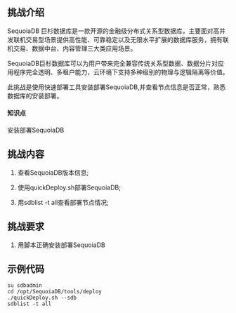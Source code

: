 ## 挑战介绍

SequoiaDB 巨杉数据库是一款开源的金融级分布式关系型数据库，主要面对高并发联机交易型场景提供高性能、可靠稳定以及无限水平扩展的数据库服务，拥有联机交易、数据中台、内容管理三大类应用场景。

SequoiaDB巨杉数据库可以为用户带来完全兼容传统关系型数据、数据分片对应用程序完全透明、多租户能力，云环境下支持多种级别的物理与逻辑隔离等价值。

此挑战是使用快速部署工具安装部署SequoiaDB,并查看节点信息是否正常，熟悉数据库的安装部署。

#### 知识点

安装部署SequoiaDB

## 挑战内容

1) 查看SequoiaDB版本信息;

2) 使用quickDeploy.sh部署SequoiaDB;

3) 用sdblist -t all查看部署节点情况;

## 挑战要求

1) 用脚本正确安装部署SequoiaDB

## 示例代码
```
su sdbadmin
cd /opt/SequoiaDB/tools/deploy
./quickDeploy.sh --sdb
sdblist -t all

```
